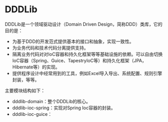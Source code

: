 DDDLib
======

DDDLib是一个领域驱动设计（Domain Driven Design，简称DDD）类库，它的目的是：
* 为基于DDD的开发范式提供基本的接口和抽象，实现一致性。
* 为业务代码和技术代码分离提供支持。
* 隔离业务代码对对IoC容器和持久化框架等等基础设施的依赖。可以自由切换IoC容器（Spring、Guice、TapestryIoC等）和持久化框架（JPA，Hibernate等）的实现。
* 提供程序设计中经常用到的工具，例如Excel导入导出、系统配置、规则引擎封装，等等。
 
主要模块结构如下：
* dddlib-domain：整个DDDLib的核心。
* dddlib-ioc-spring：实现对Spring Ioc容器的封装。
* dddlib-ioc-guice：